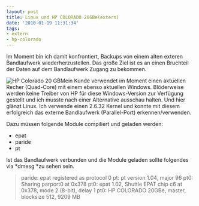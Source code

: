 ```yaml
---
layout: post
title: Linux und HP COLORADO 20GBe(extern)
date: '2010-01-19 11:31:34'
tags:
- extern
- hp-colorado
---
```



Im Moment bin ich damit konfrontiert, Backups von einem alten exteren Bandlaufwerk wiederherzustellen. Das große Ziel ist es an einen Bruchteil der Daten auf dem Bandlaufwerk Zugang zu bekommen.

![](http://www.buycoms.com/pic/product/129/14085/TAB6_2.JPG "HP Colorado 20 GB")Mein Kunde verwendet im Moment einen aktuellen Recher (Quad-Core) mit einem ebenso aktuellen Windows. Blöderweise werden keine Treiber von HP für diese Windows-Version zur Verfügung gestellt und ich musste nach einer Alternative ausschau halten. Und hier glänzt Linux. Ich verwende einen 2.6.32 Kernel und konnte mit diesem erfolgreich das externe Bandlaufwerk (Parallel-Port) erkennen/verwenden.

Dazu müssen folgende Module compiliert und geladen werden:

- epat
- paride
- pt

Ist das Bandlaufwerk verbunden und die Module geladen sollte folgendes via *dmesg *zu sehen sein.

> paride: epat registered as protocol 0
>  pt: pt version 1.04, major 96
>  pt0: Sharing parport0 at 0x378
>  pt0: epat 1.02, Shuttle EPAT chip c6 at 0x378, mode 2 (8-bit), delay 1
>  pt0: HP COLORADO 20GBe, master, blocksize 512, 9209 MB
